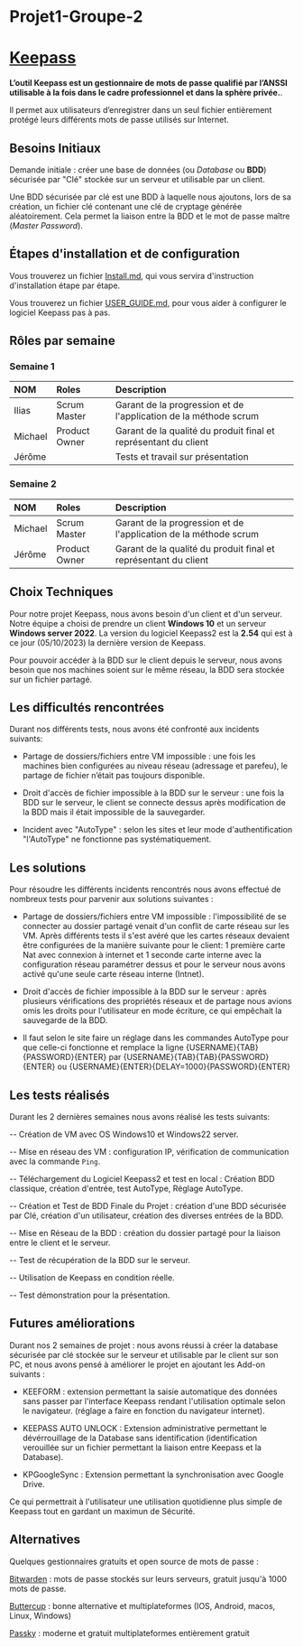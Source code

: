 # Projet1-Groupe-2 
# [Keepass](https://keepass.info/)
 
**L’outil Keepass est un gestionnaire de mots de passe qualifié par l’ANSSI utilisable à la fois dans le cadre professionnel et dans la sphère privée.**.

Il permet aux utilisateurs d’enregistrer dans un seul fichier entièrement protégé leurs différents mots de passe utilisés sur Internet.


## Besoins Initiaux

Demande initiale : créer une base de données (ou _Database_ ou **BDD**) sécurisée par "Clé" stockée sur un serveur et utilisable par un client.

Une BDD sécurisée par clé est une BDD à laquelle nous ajoutons, lors de sa création, un fichier clé contenant une clé de cryptage générée aléatoirement. Cela permet la liaison entre la BDD et le mot de passe maître (_Master Password_).


## Étapes d'installation et de configuration

Vous trouverez un fichier [Install.md](https://github.com/iliasssss/Projet-Groupe-2/blob/main/Install.md), qui vous servira d'instruction d'installation étape par étape.

Vous trouverez un fichier [USER_GUIDE.md](https://github.com/iliasssss/Projet-Groupe-2/blob/main/USER_GUIDE.md), pour vous aider à configurer le logiciel Keepass pas à pas.


##  Rôles par semaine

### Semaine 1 
| NOM | Roles | Description |
| :-- |:----- | :---------- |
| Ilias    | Scrum Master      | Garant de la progression et de l'application de la méthode scrum   |
|  Michael   | Product Owner   |  Garant de la qualité du produit final et représentant du client   |
|  Jérôme  |       | Tests et travail sur présentation  |

### Semaine 2 
| NOM | Roles | Description |
| :-- |:----- | :---------- |
|  Michael | Scrum Master     |  Garant de la progression et de l'application de la méthode scrum   |
|  Jérôme  |  Product Owner   |  Garant de la qualité du produit final et représentant du client    |


##  Choix Techniques

Pour notre projet Keepass, nous avons besoin d'un client et d'un serveur. Notre équipe a choisi de prendre un client **Windows 10** et un serveur **Windows server 2022**.
La version du logiciel Keepass2 est la **2.54** qui est à ce jour (05/10/2023) la dernière version de Keepass.

Pour pouvoir accéder à la BDD sur le client depuis le serveur, nous avons besoin que nos machines soient sur le même réseau, la BDD sera stockée sur un fichier partagé. 


##  Les difficultés rencontrées

Durant nos différents tests, nous avons été confronté aux incidents suivants: 

 -  Partage de dossiers/fichiers entre VM impossible : une fois les machines bien configurées au niveau réseau (adressage et parefeu), le partage de fichier n’était pas toujours disponible.  
 
 -  Droit d'accès de fichier impossible à la BDD sur le serveur : une fois la BDD sur le serveur, le client se connecte dessus après modification de la BDD mais il était impossible de la sauvegarder.

 -  Incident avec "AutoType" : selon les sites et leur mode d'authentification "l'AutoType" ne fonctionne pas systématiquement.


##  Les solutions 

Pour résoudre les différents incidents rencontrés nous avons effectué de nombreux tests pour parvenir aux solutions suivantes :
 
 -  Partage de dossiers/fichiers entre VM impossible : l'impossibilité de se connecter au dossier partagé venait d'un conflit de carte réseau sur les VM. Après différents tests il s'est avéré que les cartes réseaux devaient être configurées de la manière suivante pour le client: 1 première carte Nat avec connexion à internet et 1 seconde carte interne avec la configuration réseau paramétrer dessus et pour le serveur nous avons activé qu'une seule carte réseau interne (Intnet).
 
 -  Droit d'accès de fichier impossible à la BDD sur le serveur : après plusieurs vérifications des propriétés réseaux et de partage nous avions omis les droits pour l'utilisateur en mode écriture, ce qui empêchait la sauvegarde de la BDD.
 
 -  Il faut selon le site faire un réglage dans les commandes AutoType pour que celle-ci fonctionne et remplace la ligne {USERNAME}{TAB}{PASSWORD}{ENTER} par {USERNAME}{TAB}{TAB}{PASSWORD}{ENTER} ou {USERNAME}{ENTER}{DELAY=1000}{PASSWORD}{ENTER} 


##  Les tests réalisés

Durant les 2 dernières semaines nous avons réalisé les tests suivants:

-- Création de VM avec OS Windows10 et Windows22 server.

-- Mise en réseau des VM : configuration IP, vérification de communication avec la commande `Ping`.

-- Téléchargement du Logiciel Keepass2 et test en local : Création BDD classique, création d'entrée, test AutoType, Réglage AutoType.

-- Création et Test de BDD Finale du Projet : création d'une BDD sécurisée par Clé, création d'un utilisateur, création des diverses entrées de la BDD.

-- Mise en Réseau de la BDD : création du dossier partagé pour la liaison entre le client et le serveur.

-- Test de récupération de la BDD sur le serveur.

-- Utilisation de Keepass en condition réelle.

-- Test démonstration pour la présentation.

##  Futures améliorations

Durant nos 2 semaines de projet : nous avons réussi à créer la database sécurisée par clé stockée sur le serveur et utilisable par le client sur son PC, et nous avons pensé à améliorer le projet en ajoutant les Add-on suivants :

  -  KEEFORM : extension permettant la saisie automatique des données sans passer par l'interface Keepass rendant l'utilisation optimale selon le navigateur. (réglage a faire en fonction du navigateur internet).

  -  KEEPASS AUTO UNLOCK : Extension administrative permettant le dévérrouillage de la Database sans identification (identification verouillée sur un fichier permettant la liaison entre Keepass et la Database).

  - KPGoogleSync : Extension permettant la synchronisation avec Google Drive.

Ce qui permettrait à l'utilisateur une utilisation quotidienne plus simple de Keepass tout en gardant un maximun de Sécurité.

## Alternatives 

Quelques gestionnaires gratuits et open source de mots de passe :

[Bitwarden](https://bitwarden.com) : mots de passe stockés sur leurs serveurs, gratuit jusqu'à 1000 mots de passe.

[Buttercup](https://buttercup.pw/) :  bonne alternative et multiplateformes (IOS, Android, macos, Linux, Windows)

[Passky](https://passky.org/?utm_source=bdmtools&utm_medium=siteweb&utm_campaign=passky) :  moderne et gratuit multiplateformes entièrement gratuit
